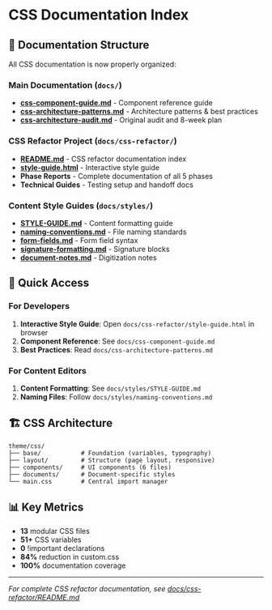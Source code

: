 # CSS Documentation Index

## 📁 Documentation Structure

All CSS documentation is now properly organized:

### Main Documentation (`docs/`)
- **[css-component-guide.md](css-component-guide.md)** - Component reference guide
- **[css-architecture-patterns.md](css-architecture-patterns.md)** - Architecture patterns & best practices
- **[css-architecture-audit.md](css-architecture-audit.md)** - Original audit and 8-week plan

### CSS Refactor Project (`docs/css-refactor/`)
- **[README.md](css-refactor/README.md)** - CSS refactor documentation index
- **[style-guide.html](css-refactor/style-guide.html)** - Interactive style guide
- **Phase Reports** - Complete documentation of all 5 phases
- **Technical Guides** - Testing setup and handoff docs

### Content Style Guides (`docs/styles/`)
- **[STYLE-GUIDE.md](styles/STYLE-GUIDE.md)** - Content formatting guide
- **[naming-conventions.md](styles/naming-conventions.md)** - File naming standards
- **[form-fields.md](styles/form-fields.md)** - Form field syntax
- **[signature-formatting.md](styles/signature-formatting.md)** - Signature blocks
- **[document-notes.md](styles/document-notes.md)** - Digitization notes

## 🎯 Quick Access

### For Developers
1. **Interactive Style Guide**: Open `docs/css-refactor/style-guide.html` in browser
2. **Component Reference**: See `docs/css-component-guide.md`
3. **Best Practices**: Read `docs/css-architecture-patterns.md`

### For Content Editors
1. **Content Formatting**: See `docs/styles/STYLE-GUIDE.md`
2. **Naming Files**: Follow `docs/styles/naming-conventions.md`

## 🏗️ CSS Architecture

```
theme/css/
├── base/           # Foundation (variables, typography)
├── layout/         # Structure (page layout, responsive)
├── components/     # UI components (6 files)
├── documents/      # Document-specific styles
└── main.css        # Central import manager
```

## 📊 Key Metrics

- **13** modular CSS files
- **51+** CSS variables
- **0** !important declarations
- **84%** reduction in custom.css
- **100%** documentation coverage

---

*For complete CSS refactor documentation, see [docs/css-refactor/README.md](css-refactor/README.md)*